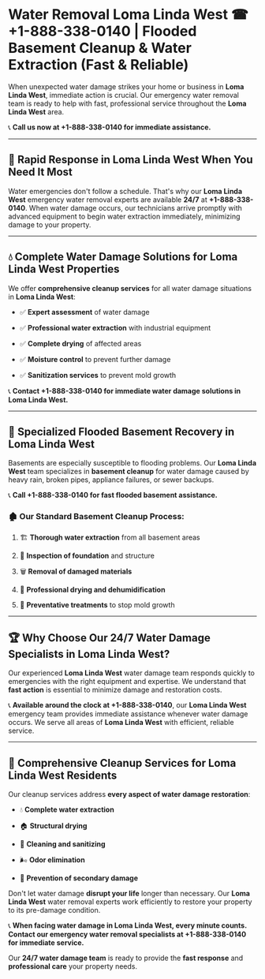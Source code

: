 # Water Removal Loma Linda West ☎ +1-888-338-0140 | Flooded Basement Cleanup & Water Extraction (Fast & Reliable)

When unexpected water damage strikes your home or business in **Loma Linda West**, immediate action is crucial. Our emergency water removal team is ready to help with fast, professional service throughout the **Loma Linda West** area. 

📞 **Call us now at +1-888-338-0140 for immediate assistance.**
---
## 🚀 Rapid Response in Loma Linda West When You Need It Most
Water emergencies don't follow a schedule. That's why our **Loma Linda West** emergency water removal experts are available **24/7** at **+1-888-338-0140**. When water damage occurs, our technicians arrive promptly with advanced equipment to begin water extraction immediately, minimizing damage to your property.
---
## 💧 Complete Water Damage Solutions for Loma Linda West Properties
We offer **comprehensive cleanup services** for all water damage situations in **Loma Linda West**:
- ✅ **Expert assessment** of water damage  
- ✅ **Professional water extraction** with industrial equipment  
- ✅ **Complete drying** of affected areas  
- ✅ **Moisture control** to prevent further damage  
- ✅ **Sanitization services** to prevent mold growth  
📞 **Contact +1-888-338-0140 for immediate water damage solutions in Loma Linda West.**
---
## 🌊 Specialized Flooded Basement Recovery in Loma Linda West
Basements are especially susceptible to flooding problems. Our **Loma Linda West** team specializes in **basement cleanup** for water damage caused by heavy rain, broken pipes, appliance failures, or sewer backups. 
📞 **Call +1-888-338-0140 for fast flooded basement assistance.**
### 🏚️ Our Standard Basement Cleanup Process:
1. 🏗️ **Thorough water extraction** from all basement areas  
2. 🔎 **Inspection of foundation** and structure  
3. 🗑️ **Removal of damaged materials**  
4. 💨 **Professional drying and dehumidification**  
5. 🚫 **Preventative treatments** to stop mold growth  
---
## 🏆 Why Choose Our 24/7 Water Damage Specialists in Loma Linda West?
Our experienced **Loma Linda West** water damage team responds quickly to emergencies with the right equipment and expertise. We understand that **fast action** is essential to minimize damage and restoration costs.
📞 **Available around the clock at +1-888-338-0140**, our **Loma Linda West** emergency team provides immediate assistance whenever water damage occurs. We serve all areas of **Loma Linda West** with efficient, reliable service.
---
## 🧹 Comprehensive Cleanup Services for Loma Linda West Residents
Our cleanup services address **every aspect of water damage restoration**:
- 💧 **Complete water extraction**  
- 🏠 **Structural drying**  
- 🧼 **Cleaning and sanitizing**  
- 🌬️ **Odor elimination**  
- 🚫 **Prevention of secondary damage**  
Don't let water damage **disrupt your life** longer than necessary. Our **Loma Linda West** water removal experts work efficiently to restore your property to its pre-damage condition.
📞 **When facing water damage in Loma Linda West, every minute counts. Contact our emergency water removal specialists at +1-888-338-0140 for immediate service.**
Our **24/7 water damage team** is ready to provide the **fast response** and **professional care** your property needs.
